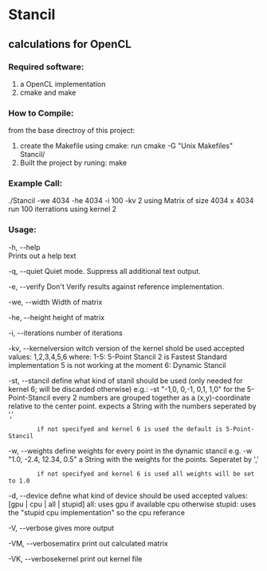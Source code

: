# Stancil 
## calculations for OpenCL

### Required software:

1. a OpenCL implementation
2. cmake and make

### How to Compile:
from the base directroy of this project:

1. create the Makefile using cmake: run cmake -G "Unix Makefiles" Stancil/
2. Built the project by runing: make

### Example Call:

./Stancil -we 4034 -he 4034 -i 100 -kv 2
	using Matrix of size 4034 x 4034 
	run 100 iterrations
	using kernel 2


### Usage:

-h, --help   
			Prints out a help text

-q, --quiet
			Quiet mode. Suppress all additional text output.

-e, --verify
			Don't Verify results against reference implementation.

-we, --width
			Width of matrix

-he, --height
			height of matrix

-i, --iterations
			number of iterations

-kv, --kernelversion
			witch version of the kernel shold be used
			accepted values:
			1,2,3,4,5,6
			where: 1-5: 5-Point Stancil
			2 is Fastest Standard implementation
			5 is not working at the moment
			6: Dynamic Stancil

-st, --stancil
			define what kind of stanil should be used (only needed for kernel 6; will be discarded otherwise)
			e.g.: -st "-1,0, 0,-1, 0,1, 1,0" for the 5-Point-Stancil
			every 2 numbers are grouped together as a (x,y)-coordinate relative to the center point.
			expects a String with the numbers seperated by ','

			if not specifyed and kernel 6 is used the default is 5-Point-Stancil

-w, --weights
			define weights for every point in the dynamic stancil
			e.g. -w "1.0, -2.4, 12.34, 0.5"
			a String with the weights for the points. Seperatet by ','

			if not specifyed and kernel 6 is used all weights will be set to 1.0

-d, --device
			define what kind of device should be used
			accepted values:
			[gpu | cpu | all | stupid]
			all: uses gpu if available cpu otherwise
			stupid: uses the "stupid cpu implementation" so the cpu referance

-V, --verbose
			gives more output

-VM, --verbosematirx
			print out calculated matrix

-VK, --verbosekernel
			print out kernel file